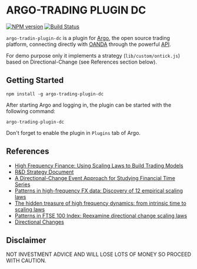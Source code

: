 # ARGO-TRADING PLUGIN DC

[![NPM version](https://badge.fury.io/js/argo-trading-plugin-dc.png)](http://badge.fury.io/js/argo-trading-plugin-dc)
[![Build Status](https://travis-ci.org/albertosantini/argo-trading-plugin-dc.png)](https://travis-ci.org/albertosantini/argo-trading-plugin-dc)

`argo-tradin-plugin-dc` is a plugin for [Argo][], the open source trading
platform, connecting directly with [OANDA][] through the powerful [API][].

For demo purpose only it implements a strategy (`lib/custom/ontick.js`) based on
Directional-Change (see References section below).

## Getting Started

```
npm install -g argo-trading-plugin-dc
```

After starting Argo and logging in, the plugin can be started with the following
command:

```
argo-trading-plugin-dc
```

Don't forget to enable the plugin in `Plugins` tab of Argo.

## References

- [High Frequency Finance: Using Scaling Laws to Build Trading Models](https://www.olseninvest.com/customer/pdf/c20.pdf)
- [R&D Strategy Document](http://arxiv.org/abs/1405.6027)
- [A Directional-Change Event Approach for Studying Financial Time Series](http://www.economics-ejournal.org/economics/journalarticles/2012-36)
- [Patterns in high-frequency FX data: Discovery of 12 empirical scaling laws](http://arxiv.org/abs/0809.1040v2)
- [The hidden treasure of high frequency dynamics: from intrinsic time to scaling laws](https://fp7.portals.mbs.ac.uk/Portals/59/docs/OLSEN%20conferencemanchester091004.pdf)
- [Patterns in FTSE 100 Index: Reexamine directional change scaling laws](http://www.bracil.net/Guests/Yu.Zhang/Yu%20Zhang-Dissertation.pdf)
- [Directional Changes](http://www.bracil.net/finance/DirectionalChanges/)

## Disclaimer

NOT INVESTMENT ADVICE AND WILL LOSE LOTS OF MONEY SO PROCEED WITH CAUTION.

[Argo]: https://github.com/albertosantini/argo
[OANDA]: http://fxtrade.oanda.co.uk/
[API]: http://developer.oanda.com/
